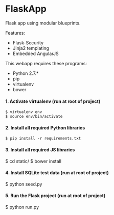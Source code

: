 # FlaskApp
Flask app using modular blueprints.

Features:

- Flask-Security
- Jinja2 templating
- Embedded AngularJS

This webapp requires these programs: 

- Python 2.7.*
- pip
- virtualenv
- bower

#### 1. Activate virtualenv (run at root of project)

	$ virtualenv env
	$ source env/bin/activate

#### 2. Install all required Python libraries

	$ pip install -r requirements.txt

#### 3. Install all required JS libraries

  $ cd static/
  $ bower install

#### 4. Install SQLite test data (run at root of project)

  $ python seed.py

#### 5. Run the Flask project (run at root of project)

  $ python run.py